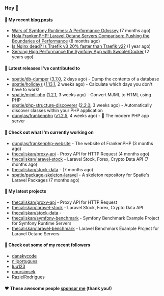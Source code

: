 ### Hey 👋

#### 📜 My recent [blog posts](https://caliskanemre.medium.com/)

- [Wars of Symfony Runtimes: A Performance Odyssey](https://medium.com/beyn-technology/wars-of-symfony-runtimes-a-performance-odyssey-7b0120e8f9e1?source=rss-cf41ab240584------2) (7 months ago)
- [Hola FrankenPHP! Laravel Octane Servers Comparison: Pushing the Boundaries of Performance](https://medium.com/beyn-technology/hola-frankenphp-laravel-octane-servers-comparison-pushing-the-boundaries-of-performance-d3e7ad8e652c?source=rss-cf41ab240584------2) (8 months ago)
- [Is Nginx dead? Is Traefik v3 20% faster than Traefik v2?](https://medium.com/beyn-technology/is-nginx-dead-is-traefik-v3-20-faster-than-traefik-v2-f28ffb7eed3e?source=rss-cf41ab240584------2) (1 year ago)
- [Serving High Performance the Symfony App with Swoole/Docker](https://medium.com/beyn-technology/serving-high-performance-the-symfony-app-with-swoole-docker-758d8f176889?source=rss-cf41ab240584------2) (2 years ago)

#### 🔭 Latest releases I've contributed to

- [spatie/db-dumper](https://github.com/spatie/db-dumper) ([3.7.0](https://github.com/spatie/db-dumper/releases/tag/3.7.0), 2 days ago) - Dump the contents of a database
- [spatie/holidays](https://github.com/spatie/holidays) ([1.13.1](https://github.com/spatie/holidays/releases/tag/1.13.1), 2 weeks ago) - Calculate which days you don&#39;t have to work!
- [spatie/mjml-php](https://github.com/spatie/mjml-php) ([1.2.1](https://github.com/spatie/mjml-php/releases/tag/1.2.1), 3 weeks ago) - Convert MJML to HTML using PHP
- [spatie/php-structure-discoverer](https://github.com/spatie/php-structure-discoverer) ([2.2.0](https://github.com/spatie/php-structure-discoverer/releases/tag/2.2.0), 3 weeks ago) - Automatically discover classes within your PHP application
- [dunglas/frankenphp](https://github.com/dunglas/frankenphp) ([v1.2.5](https://github.com/dunglas/frankenphp/releases/tag/v1.2.5), 4 weeks ago) - 🧟 The modern PHP app server

#### 👷 Check out what I'm currently working on

- [dunglas/frankenphp-website](https://github.com/dunglas/frankenphp-website) - The website of FrankenPHP (3 months ago)
- [thecaliskan/proxy-api](https://github.com/thecaliskan/proxy-api) - Proxy API for HTTP Request (4 months ago)
- [thecaliskan/laravel-stock](https://github.com/thecaliskan/laravel-stock) - Laravel Stock, Forex, Crypto Data API (7 months ago)
- [thecaliskan/stock-data](https://github.com/thecaliskan/stock-data) -  (7 months ago)
- [spatie/package-skeleton-laravel](https://github.com/spatie/package-skeleton-laravel) - A skeleton repository for Spatie&#39;s Laravel Packages (7 months ago)

#### 🌱 My latest projects

- [thecaliskan/proxy-api](https://github.com/thecaliskan/proxy-api) - Proxy API for HTTP Request
- [thecaliskan/laravel-stock](https://github.com/thecaliskan/laravel-stock) - Laravel Stock, Forex, Crypto Data API
- [thecaliskan/stock-data](https://github.com/thecaliskan/stock-data) - 
- [thecaliskan/symfony-benchmark](https://github.com/thecaliskan/symfony-benchmark) - Symfony Benchmark Example Project for Symfony Runtime Servers 
- [thecaliskan/laravel-benchmark](https://github.com/thecaliskan/laravel-benchmark) - Laravel Benchmark Example Project for Laravel Octane Servers

#### 👯 Check out some of my recent followers

- [danskycode](https://github.com/danskycode)
- [nilportugues](https://github.com/nilportugues)
- [luu123](https://github.com/luu123)
- [onursimsek](https://github.com/onursimsek)
- [RazielRodrigues](https://github.com/RazielRodrigues)

#### ❤️ These awesome people [sponsor me](https://github.com/sponsors/thecaliskan) (thank you!)

